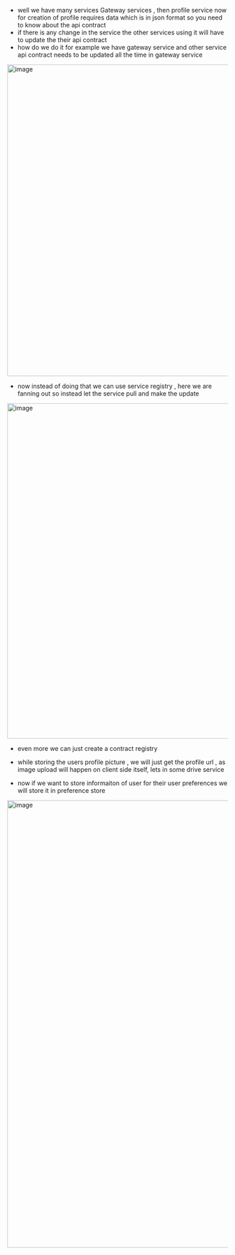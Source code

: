 - well we have many services Gateway services , then profile service now for creation of profile requires data which is in json format so you need to know about the api contract
- if there is any change in the service the other services using it will have to update the their api contract
- how do we do it for example we have gateway service and other service api contract needs to be updated all the time in gateway service

<img width="1340" height="712" alt="image" src="https://github.com/user-attachments/assets/dd247f67-fbd7-4122-9152-075f7a696e02" />

- now instead of doing that we can use service registry , here we are fanning out so instead let the service pull and make the update

<img width="1411" height="766" alt="image" src="https://github.com/user-attachments/assets/912eb71f-eb16-40ea-b10e-b1ce1243c833" />

- even more we can just create a contract registry

- while storing the users profile picture , we will just get the profile url , as image upload will happen on client side itself, lets in some drive service

- now if we want to store informaiton of user for their user preferences we will store it in preference store 


<img width="1536" height="1022" alt="image" src="https://github.com/user-attachments/assets/83ac4617-db98-4464-a0d8-53be8c140411" />

